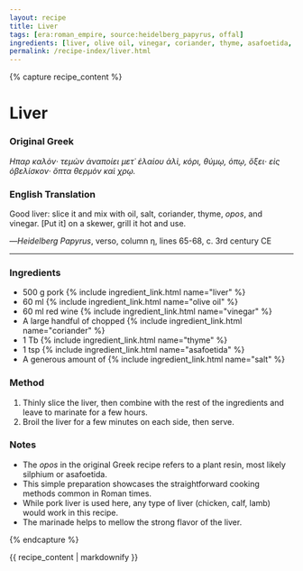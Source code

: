 ```yaml
---
layout: recipe
title: Liver
tags: [era:roman_empire, source:heidelberg_papyrus, offal]
ingredients: [liver, olive oil, vinegar, coriander, thyme, asafoetida, salt]
permalink: /recipe-index/liver.html
---
```


{% capture recipe_content %}
# Liver

### Original Greek
*Hπαρ καλὸν‧ τεμὼν ἀναποίει μετ᾽ ἐλαίου ἁλὶ, κόρι, θύμῳ, ὀπῳ, ὄξει‧ εἰς ὀβελίσκον‧ ὄπτα θερμὸν καὶ χρῳ.*

### English Translation
Good liver: slice it and mix with oil, salt, coriander, thyme, *opos*, and vinegar. [Put it] on a skewer, grill it hot and use.

—*Heidelberg Papyrus*, verso, column η, lines 65-68, c. 3rd century CE

___

### Ingredients
- 500 g pork {% include ingredient_link.html name="liver" %}
- 60 ml {% include ingredient_link.html name="olive oil" %}
- 60 ml red wine {% include ingredient_link.html name="vinegar" %}
- A large handful of chopped {% include ingredient_link.html name="coriander" %}
- 1 Tb {% include ingredient_link.html name="thyme" %}
- 1 tsp {% include ingredient_link.html name="asafoetida" %}
- A generous amount of {% include ingredient_link.html name="salt" %}

### Method
1. Thinly slice the liver, then combine with the rest of the ingredients and leave to marinate for a few hours.
2. Broil the liver for a few minutes on each side, then serve.

### Notes
- The *opos* in the original Greek recipe refers to a plant resin, most likely silphium or asafoetida.
- This simple preparation showcases the straightforward cooking methods common in Roman times.
- While pork liver is used here, any type of liver (chicken, calf, lamb) would work in this recipe.
- The marinade helps to mellow the strong flavor of the liver.

{% endcapture %}

{{ recipe_content | markdownify }}